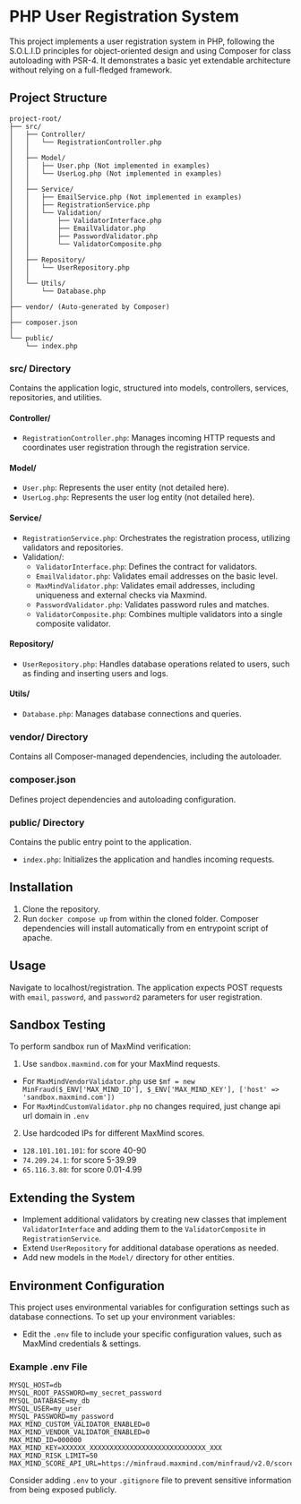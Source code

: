 
# PHP User Registration System

This project implements a user registration system in PHP, following the S.O.L.I.D principles for object-oriented design and using Composer for class autoloading with PSR-4. It demonstrates a basic yet extendable architecture without relying on a full-fledged framework.

## Project Structure

```plaintext
project-root/
├── src/
│   ├── Controller/
│   │   └── RegistrationController.php
│   │
│   ├── Model/
│   │   ├── User.php (Not implemented in examples)
│   │   └── UserLog.php (Not implemented in examples)
│   │
│   ├── Service/
│   │   ├── EmailService.php (Not implemented in examples)
│   │   ├── RegistrationService.php
│   │   └── Validation/
│   │       ├── ValidatorInterface.php
│   │       ├── EmailValidator.php
│   │       ├── PasswordValidator.php
│   │       └── ValidatorComposite.php
│   │
│   ├── Repository/
│   │   └── UserRepository.php
│   │
│   └── Utils/
│       └── Database.php
│
├── vendor/ (Auto-generated by Composer)
│
├── composer.json
│
└── public/
    └── index.php
```

### src/ Directory

Contains the application logic, structured into models, controllers, services, repositories, and utilities.

#### Controller/

- `RegistrationController.php`: Manages incoming HTTP requests and coordinates user registration through the registration service.

#### Model/

- `User.php`: Represents the user entity (not detailed here).
- `UserLog.php`: Represents the user log entity (not detailed here).

#### Service/

- `RegistrationService.php`: Orchestrates the registration process, utilizing validators and repositories.
- Validation/:
  - `ValidatorInterface.php`: Defines the contract for validators.
  - `EmailValidator.php`: Validates email addresses on the basic level.
  - `MaxMindValidator.php`: Validates email addresses, including uniqueness and external checks via Maxmind.
  - `PasswordValidator.php`: Validates password rules and matches.
  - `ValidatorComposite.php`: Combines multiple validators into a single composite validator.

#### Repository/

- `UserRepository.php`: Handles database operations related to users, such as finding and inserting users and logs.

#### Utils/

- `Database.php`: Manages database connections and queries.

### vendor/ Directory

Contains all Composer-managed dependencies, including the autoloader.

### composer.json

Defines project dependencies and autoloading configuration.

### public/ Directory

Contains the public entry point to the application.

- `index.php`: Initializes the application and handles incoming requests.

## Installation

1. Clone the repository.
2. Run `docker compose up` from within the cloned folder. Composer dependencies will 
install automatically from en entrypoint script of apache.

## Usage

Navigate to localhost/registration. The application expects POST requests with `email`, `password`, and `password2` parameters for user registration.

## Sandbox Testing

To perform sandbox run of MaxMind verification:

1. Use `sandbox.maxmind.com` for your MaxMind requests.
- For `MaxMindVendorValidator.php` use `$mf = new MinFraud($_ENV['MAX_MIND_ID'], $_ENV['MAX_MIND_KEY'], ['host' => 'sandbox.maxmind.com'])`
- For `MaxMindCustomValidator.php` no changes required, just change api url domain in `.env`

2. Use hardcoded IPs for different MaxMind scores.
- `128.101.101.101`: for score 40-90
- `74.209.24.1`: for score 5-39.99
- `65.116.3.80`: for score 0.01-4.99

## Extending the System

- Implement additional validators by creating new classes that implement `ValidatorInterface` and adding them to the `ValidatorComposite` in `RegistrationService`.
- Extend `UserRepository` for additional database operations as needed.
- Add new models in the `Model/` directory for other entities.

## Environment Configuration

This project uses environmental variables for configuration settings such as database connections. To set up your environment variables:

- Edit the `.env` file to include your specific configuration values, such as MaxMind credentials & settings.

### Example .env File

```plaintext
MYSQL_HOST=db
MYSQL_ROOT_PASSWORD=my_secret_password
MYSQL_DATABASE=my_db
MYSQL_USER=my_user
MYSQL_PASSWORD=my_password
MAX_MIND_CUSTOM_VALIDATOR_ENABLED=0
MAX_MIND_VENDOR_VALIDATOR_ENABLED=0
MAX_MIND_ID=000000
MAX_MIND_KEY=XXXXXX_XXXXXXXXXXXXXXXXXXXXXXXXXXXXX_XXX
MAX_MIND_RISK_LIMIT=50
MAX_MIND_SCORE_API_URL=https://minfraud.maxmind.com/minfraud/v2.0/score
```

Consider adding `.env` to your `.gitignore` file to prevent sensitive information from being exposed publicly.
